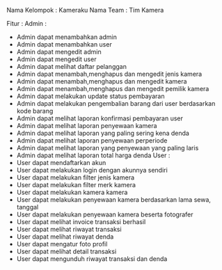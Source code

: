 Nama Kelompok : Kameraku
Nama Team : Tim Kamera

Fitur :
Admin : 
- Admin dapat menambahkan admin
- Admin dapat menambahkan user
- Admin dapat mengedit admin
- Admin dapat mengedit user
- Admin dapat melihat daftar pelanggan
- Admin dapat menambah,menghapus dan mengedit jenis kamera
- Admin dapat menambah,menghapus dan mengedit kamera
- Admin dapat menambah,menghapus dan mengedit pemilik kamera
- Admin dapat melakukan update status pembayaran
- Admin dapat melakukan pengembalian barang dari user berdasarkan kode barang
- Admin dapat melihat laporan konfirmasi pembayaran user
- Admin dapat melihat laporan penyewaan kamera
- Admin dapat melihat laporan yang paling sering kena denda
- Admin dapat melihat laporan penyewaan perperiode
- Admin dapat melihat laporan yang penyewaan yang paling laris
- Admin dapat melihat laporan total harga denda
 User :
- User dapat mendaftarkan akun
- User dapat melakukan login dengan akunnya sendiri
- User dapat melakukan filter jenis kamera
- User dapat melakukan filter merk kamera
- User dapat melakukan kamera kamera
- User dapat melakukan penyewaan kamera berdasarkan lama sewa, tanggal
- User dapat melakukan penyewaan kamera beserta fotografer
- User dapat melihat invoice transaksi berhasil
- User dapat melihat riwayat transaksi
- User dapat melihat riwayat denda
- User dapat mengatur foto profil
- User dapat melihat detail transaksi
- User dapat mengunduh riwayat transaksi dan denda
